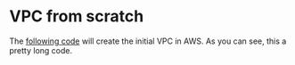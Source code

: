 # VPC from scratch
The [following code](main.tf) will create the initial VPC in AWS.  As you can see, this a pretty long code.
